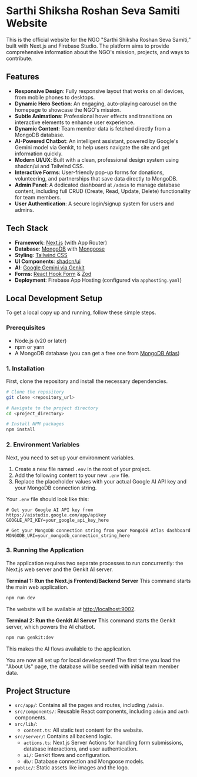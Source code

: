 # Sarthi Shiksha Roshan Seva Samiti Website

This is the official website for the NGO "Sarthi Shiksha Roshan Seva Samiti," built with Next.js and Firebase Studio. The platform aims to provide comprehensive information about the NGO's mission, projects, and ways to contribute.

## Features

- **Responsive Design**: Fully responsive layout that works on all devices, from mobile phones to desktops.
- **Dynamic Hero Section**: An engaging, auto-playing carousel on the homepage to showcase the NGO's mission.
- **Subtle Animations**: Professional hover effects and transitions on interactive elements to enhance user experience.
- **Dynamic Content**: Team member data is fetched directly from a MongoDB database.
- **AI-Powered Chatbot**: An intelligent assistant, powered by Google's Gemini model via Genkit, to help users navigate the site and get information quickly.
- **Modern UI/UX**: Built with a clean, professional design system using shadcn/ui and Tailwind CSS.
- **Interactive Forms**: User-friendly pop-up forms for donations, volunteering, and partnerships that save data directly to MongoDB.
- **Admin Panel**: A dedicated dashboard at `/admin` to manage database content, including full CRUD (Create, Read, Update, Delete) functionality for team members.
- **User Authentication**: A secure login/signup system for users and admins.

## Tech Stack

- **Framework**: [Next.js](https://nextjs.org/) (with App Router)
- **Database**: [MongoDB](https://www.mongodb.com/) with [Mongoose](https://mongoosejs.com/)
- **Styling**: [Tailwind CSS](https://tailwindcss.com/)
- **UI Components**: [shadcn/ui](https://ui.shadcn.com/)
- **AI**: [Google Gemini via Genkit](https://firebase.google.com/docs/genkit)
- **Forms**: [React Hook Form](https://react-hook-form.com/) & [Zod](https://zod.dev/)
- **Deployment**: Firebase App Hosting (configured via `apphosting.yaml`)

## Local Development Setup

To get a local copy up and running, follow these simple steps.

### Prerequisites

- Node.js (v20 or later)
- npm or yarn
- A MongoDB database (you can get a free one from [MongoDB Atlas](https://www.mongodb.com/cloud/atlas))

### 1. Installation

First, clone the repository and install the necessary dependencies.

```bash
# Clone the repository
git clone <repository_url>

# Navigate to the project directory
cd <project_directory>

# Install NPM packages
npm install
```

### 2. Environment Variables

Next, you need to set up your environment variables.

1.  Create a new file named `.env` in the root of your project.
2.  Add the following content to your new `.env` file.
3.  Replace the placeholder values with your actual Google AI API key and your MongoDB connection string.

Your `.env` file should look like this:
```
# Get your Google AI API key from https://aistudio.google.com/app/apikey
GOOGLE_API_KEY=your_google_api_key_here

# Get your MongoDB connection string from your MongoDB Atlas dashboard
MONGODB_URI=your_mongodb_connection_string_here
```

### 3. Running the Application

The application requires two separate processes to run concurrently: the Next.js web server and the Genkit AI server.

**Terminal 1: Run the Next.js Frontend/Backend Server**
This command starts the main web application.
```bash
npm run dev
```
The website will be available at [http://localhost:9002](http://localhost:9002).

**Terminal 2: Run the Genkit AI Server**
This command starts the Genkit server, which powers the AI chatbot.
```bash
npm run genkit:dev
```
This makes the AI flows available to the application.

You are now all set up for local development! The first time you load the "About Us" page, the database will be seeded with initial team member data.

## Project Structure

- `src/app/`: Contains all the pages and routes, including `/admin`.
- `src/components/`: Reusable React components, including `admin` and `auth` components.
- `src/lib/`:
  - `content.ts`: All static text content for the website.
- `src/server/`: Contains all backend logic.
  - `actions.ts`: Next.js Server Actions for handling form submissions, database interactions, and user authentication.
  - `ai/`: Genkit flows and configuration.
  - `db/`: Database connection and Mongoose models.
- `public/`: Static assets like images and the logo.
